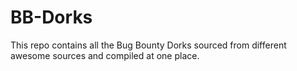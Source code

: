 # BB-Dorks
This repo contains all the Bug Bounty Dorks sourced from different awesome sources and compiled at one place.
